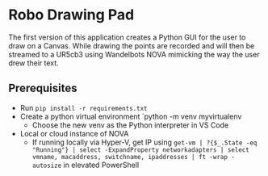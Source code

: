 # Robo Drawing Pad
The first version of this application creates a Python GUI for the user to draw on a Canvas.
While drawing the points are recorded and will then be streamed to a UR5cb3 using Wandelbots NOVA
mimicking the way the user drew their text.

## Prerequisites
- Run `pip install -r requirements.txt`
- Create a python virtual environment `python -m venv myvirtualenv
    - Choose the new venv as the Python interpreter in VS Code
- Local or cloud instance of NOVA
    - If running locally via Hyper-V, get IP using `get-vm | ?{$_.State -eq "Running"} | select -ExpandProperty networkadapters | select vmname, macaddress, switchname, ipaddresses | ft -wrap -autosize` in elevated PowerShell